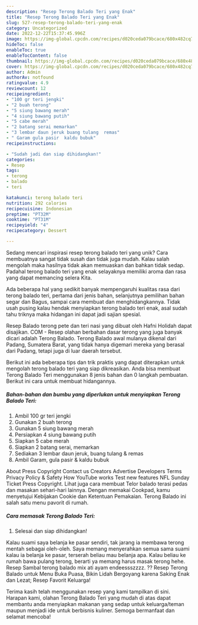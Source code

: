 ```yaml
---
description: "Resep Terong Balado Teri yang Enak"
title: "Resep Terong Balado Teri yang Enak"
slug: 527-resep-terong-balado-teri-yang-enak
category: Uncategorized
date: 2022-12-22T15:37:45.996Z
image: https://img-global.cpcdn.com/recipes/d020ceda079bcace/680x482cq70/terong-balado-teri-foto-resep-utama.jpg
hideToc: false
enableToc: true
enableTocContent: false
thumbnail: https://img-global.cpcdn.com/recipes/d020ceda079bcace/680x482cq70/terong-balado-teri-foto-resep-utama.jpg
cover: https://img-global.cpcdn.com/recipes/d020ceda079bcace/680x482cq70/terong-balado-teri-foto-resep-utama.jpg
author: Admin
authorAv: notfound
ratingvalue: 4.9
reviewcount: 12
recipeingredient:
- "100 gr teri jengki"
- "2 buah terong"
- "5 siung bawang merah"
- "4 siung bawang putih"
- "5 cabe merah"
- "2 batang serai memarkan"
- "3 lembar daun jeruk buang tulang  remas"
- " Garam gula pasir  kaldu bubuk"
recipeinstructions:

- "Sudah jadi dan siap dihidangkan!"
categories:
- Resep
tags:
- terong
- balado
- teri

katakunci: terong balado teri 
nutrition: 292 calories
recipecuisine: Indonesian
preptime: "PT32M"
cooktime: "PT31M"
recipeyield: "4"
recipecategory: Dessert

---
```





Sedang mencari inspirasi resep terong balado teri yang unik? Cara membuatnya sangat tidak susah dan tidak juga mudah. Kalau salah mengolah maka hasilnya tidak akan memuaskan dan bahkan tidak sedap. Padahal terong balado teri yang enak selayaknya memiliki aroma dan rasa yang dapat memancing selera Kita.





Ada beberapa hal yang sedikit banyak mempengaruhi kualitas rasa dari terong balado teri, pertama dari jenis bahan, selanjutnya pemilihan bahan segar dan Bagus, sampai cara membuat dan menghidangkannya. Tidak usah pusing kalau hendak menyiapkan terong balado teri enak,      asal sudah tahu triknya maka hidangan ini dapat jadi sajian spesial.














Resep Balado terong pete dan teri nasi yang dibuat oleh Hafni Holidah dapat disajikan. COM - Resep olahan berbahan dasar terong yang juga banyak dicari adalah Terong Balado. Terong Balado awal mulanya dikenal dari Padang, Sumatera Barat, yang tidak hanya digemari mereka yang berasal dari Padang, tetapi juga di luar daerah tersebut.






Berikut ini ada beberapa tips dan trik praktis yang dapat diterapkan untuk mengolah terong balado teri yang siap dikreasikan. Anda bisa membuat Terong Balado Teri menggunakan 8 jenis bahan dan 0 langkah pembuatan. Berikut ini cara untuk membuat hidangannya.

<!--inarticleads1-->

##### Bahan-bahan dan bumbu yang diperlukan untuk menyiapkan Terong Balado Teri:

1. Ambil 100 gr teri jengki
1. Gunakan 2 buah terong
1. Gunakan 5 siung bawang merah
1. Persiapkan 4 siung bawang putih
1. Siapkan 5 cabe merah
1. Siapkan 2 batang serai, memarkan
1. Sediakan 3 lembar daun jeruk, buang tulang &amp; remas
1. Ambil  Garam, gula pasir &amp; kaldu bubuk


About Press Copyright Contact us Creators Advertise Developers Terms Privacy Policy &amp; Safety How YouTube works Test new features NFL Sunday Ticket Press Copyright. Lihat juga cara membuat Telor balado terasi pedas dan masakan sehari-hari lainnya. Dengan memakai Cookpad, kamu menyetujui Kebijakan Cookie dan Ketentuan Pemakaian. Terong Balado ini salah satu menu pavorit di rumah. 

<!--inarticleads2-->

##### Cara memasak Terong Balado Teri:


1. Selesai dan siap dihidangkan!

Kalau suami saya belanja ke pasar sendiri, tak jarang ia membawa terong mentah sebagai oleh-oleh. Saya memang menyerahkan semua sama suami kalau ia belanja ke pasar, terserah beliau mau belanja apa. Kalau beliau ke rumah bawa pulang terong, berarti ya memang harus masak terong hehe. Resep Sambal terong balado mix ati ayam endeessszzzz. ?? Resep Terong Balado untuk Menu Buka Puasa, Bikin Lidah Bergoyang karena Saking Enak dan Lezat; Resep Favorit Keluarga! 

Terima kasih telah menggunakan resep yang kami tampilkan di sini. Harapan kami, olahan Terong Balado Teri yang mudah di atas dapat membantu anda menyiapkan makanan yang sedap untuk keluarga/teman maupun menjadi ide untuk berbisnis kuliner. Semoga bermanfaat dan selamat mencoba!
